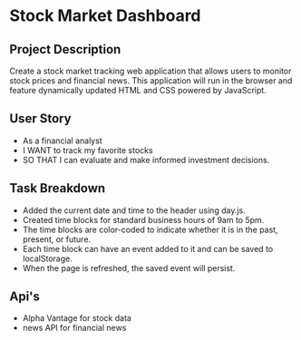 # Stock Market Dashboard

## Project Description

Create a stock market tracking web application that allows users to monitor stock prices and financial news. This application will run in the browser and feature dynamically updated HTML and CSS powered by JavaScript.

## User Story

- As a financial analyst
- I WANT to track my favorite stocks
- SO THAT I can evaluate and make informed investment decisions.

## Task Breakdown

- Added the current date and time to the header using day.js.
- Created time blocks for standard business hours of 9am to 5pm.
- The time blocks are color-coded to indicate whether it is in the past, present, or future.
- Each time block can have an event added to it and can be saved to localStorage.
- When the page is refreshed, the saved event will persist.

## Api's

- Alpha Vantage for stock data
- news API for financial news
